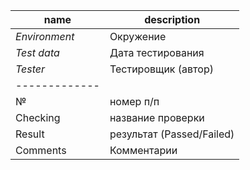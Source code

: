 | name | description |
| --- | --- |
| *Environment* | Окружение |
| *Test data* | Дата тестирования |
| *Tester* | Тестировщик (автор) |
| -------------|
| № | номер п/п |
| Checking | название проверки |
| Result | результат (Passed/Failed) |
| Comments | Комментарии |


